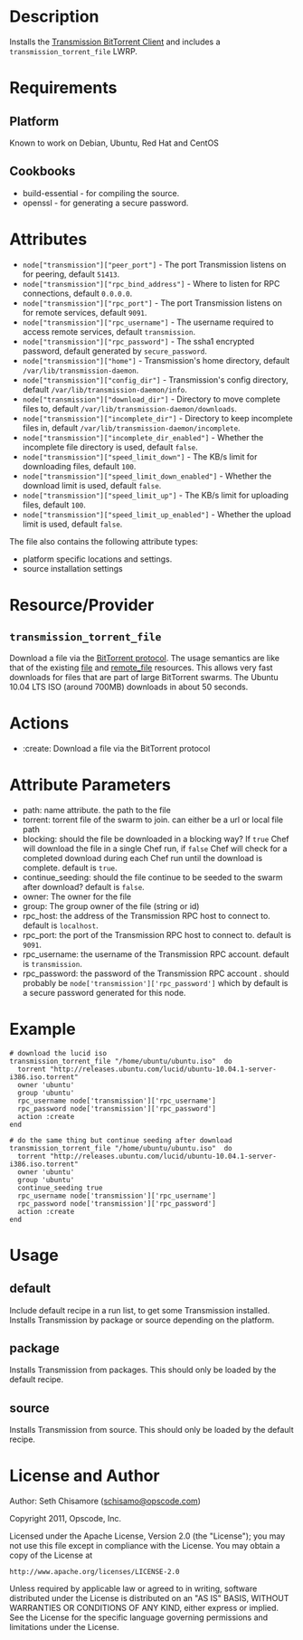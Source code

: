 Description
===========

Installs the [Transmission BitTorrent Client](http://transmissionbt.org) and includes a `transmission_torrent_file` LWRP.

Requirements
============

Platform
--------

Known to work on Debian, Ubuntu, Red Hat and CentOS

Cookbooks
---------

* build-essential - for compiling the source.
* openssl - for generating a secure password.

Attributes
==========

* `node["transmission"]["peer_port"]` - The port Transmission listens on for peering, default `51413`.
* `node["transmission"]["rpc_bind_address"]` - Where to listen for RPC connections, default `0.0.0.0`.
* `node["transmission"]["rpc_port"]` - The port Transmission listens on for remote services, default `9091`.
* `node["transmission"]["rpc_username"]` - The username required to access remote services, default `transmission`.
* `node["transmission"]["rpc_password"]` - The ssha1 encrypted password, default generated by `secure_password`.
* `node["transmission"]["home"]` - Transmission's home directory, default `/var/lib/transmission-daemon`.
* `node["transmission"]["config_dir"]` - Transmission's config directory, default `/var/lib/transmission-daemon/info`.
* `node["transmission"]["download_dir"]` - Directory to move complete files to, default `/var/lib/transmission-daemon/downloads`.
* `node["transmission"]["incomplete_dir"]` - Directory to keep incomplete files in, default `/var/lib/transmission-daemon/incomplete`.
* `node["transmission"]["incomplete_dir_enabled"]` - Whether the incomplete file directory is used, default `false`.
* `node["transmission"]["speed_limit_down"]` - The KB/s limit for downloading files, default `100`.
* `node["transmission"]["speed_limit_down_enabled"]` - Whether the download limit is used, default `false`.
* `node["transmission"]["speed_limit_up"]` - The KB/s limit for uploading files, default `100`.
* `node["transmission"]["speed_limit_up_enabled"]` - Whether the upload limit is used, default `false`.

The file also contains the following attribute types:

* platform specific locations and settings.
* source installation settings

Resource/Provider
=================

`transmission_torrent_file`
---------------------------

Download a file via the [BitTorrent protocol](http://en.wikipedia.org/wiki/BitTorrent).  The usage semantics are like that of the existing [file](http://wiki.opscode.com/display/chef/Resources#Resources-File) and [remote_file](http://wiki.opscode.com/display/chef/Resources#Resources-RemoteFile) resources.  This allows very fast downloads for files that are part of large BitTorrent swarms.  The Ubuntu 10.04 LTS ISO (around 700MB) downloads in about 50 seconds.

# Actions

- :create: Download a file via the BitTorrent protocol

# Attribute Parameters

- path: name attribute. the path to the file
- torrent: torrent file of the swarm to join.  can either be a url or local file path
- blocking: should the file be downloaded in a blocking way?  If `true` Chef will download the file in a single Chef run, if `false` Chef will check for a completed download during each Chef run until the download is complete. default is `true`.
- continue_seeding: should the file continue to be seeded to the swarm after download? default is `false`.
- owner: The owner for the file
- group: The group owner of the file (string or id)
- rpc_host: the address of the Transmission RPC host to connect to. default is `localhost`.
- rpc_port: the port of the Transmission RPC host to connect to. default is `9091`.
- rpc_username: the username of the Transmission RPC account. default is `transmission`.
- rpc_password: the password of the Transmission RPC account . should probably be `node['transmission']['rpc_password']` which by default is a secure password generated for this node.

# Example

    # download the lucid iso
    transmission_torrent_file "/home/ubuntu/ubuntu.iso"  do
      torrent "http://releases.ubuntu.com/lucid/ubuntu-10.04.1-server-i386.iso.torrent"
      owner 'ubuntu'
      group 'ubuntu'
      rpc_username node['transmission']['rpc_username']
      rpc_password node['transmission']['rpc_password']
      action :create
    end

    # do the same thing but continue seeding after download
    transmission_torrent_file "/home/ubuntu/ubuntu.iso"  do
      torrent "http://releases.ubuntu.com/lucid/ubuntu-10.04.1-server-i386.iso.torrent"
      owner 'ubuntu'
      group 'ubuntu'
      continue_seeding true
      rpc_username node['transmission']['rpc_username']
      rpc_password node['transmission']['rpc_password']
      action :create
    end

Usage
=====

default
-------

Include default recipe in a run list, to get some Transmission installed. Installs Transmission by package or source depending on the platform.

package
-------

Installs Transmission from packages.  This should only be loaded by the default recipe.

source
------

Installs Transmission from source.  This should only be loaded by the default recipe.

License and Author
==================

Author: Seth Chisamore (<schisamo@opscode.com>)

Copyright 2011, Opscode, Inc.

Licensed under the Apache License, Version 2.0 (the "License");
you may not use this file except in compliance with the License.
You may obtain a copy of the License at

    http://www.apache.org/licenses/LICENSE-2.0

Unless required by applicable law or agreed to in writing, software
distributed under the License is distributed on an "AS IS" BASIS,
WITHOUT WARRANTIES OR CONDITIONS OF ANY KIND, either express or implied.
See the License for the specific language governing permissions and
limitations under the License.
